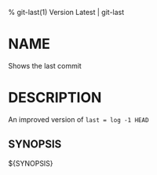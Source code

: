 % git-last(1) Version Latest | git-last
# NAME

Shows the last commit

# DESCRIPTION

An improved version of `last = log -1 HEAD`

## SYNOPSIS

${SYNOPSIS}

